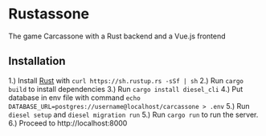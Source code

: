 # Rustassone

The game Carcassone with a Rust backend and a Vue.js frontend

## Installation
 1.) Install [Rust](https://www.rust-lang.org/en-US/install.html) with `curl https://sh.rustup.rs -sSf | sh`
 2.) Run `cargo build` to install dependencies
 3.) Run `cargo install diesel_cli`
 4.) Put database in env file with command `echo DATABASE_URL=postgres://username@localhost/carcassone > .env`
 5.) Run `diesel setup` and `diesel migration run`
 5.) Run `cargo run` to run the server.
 6.) Proceed to http://localhost:8000
